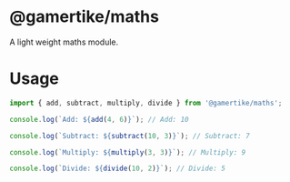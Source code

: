 # @gamertike/maths
A light weight maths module.


# Usage

```js
import { add, subtract, multiply, divide } from '@gamertike/maths';

console.log(`Add: ${add(4, 6)}`); // Add: 10

console.log(`Subtract: ${subtract(10, 3)}`); // Subtract: 7

console.log(`Multiply: ${multiply(3, 3)}`); // Multiply: 9

console.log(`Divide: ${divide(10, 2)}`); // Divide: 5
```
